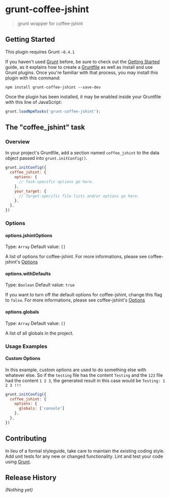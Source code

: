 # grunt-coffee-jshint

> grunt wrapper for coffee-jshint

## Getting Started
This plugin requires Grunt `~0.4.1`

If you haven't used [Grunt](http://gruntjs.com/) before, be sure to check out the [Getting Started](http://gruntjs.com/getting-started) guide, as it explains how to create a [Gruntfile](http://gruntjs.com/sample-gruntfile) as well as install and use Grunt plugins. Once you're familiar with that process, you may install this plugin with this command:

```shell
npm install grunt-coffee-jshint --save-dev
```

Once the plugin has been installed, it may be enabled inside your Gruntfile with this line of JavaScript:

```js
grunt.loadNpmTasks('grunt-coffee-jshint');
```

## The "coffee_jshint" task

### Overview
In your project's Gruntfile, add a section named `coffee_jshint` to the data object passed into `grunt.initConfig()`.

```js
grunt.initConfig({
  coffee_jshint: {
    options: {
      // Task-specific options go here.
    },
    your_target: {
      // Target-specific file lists and/or options go here.
    },
  },
})
```

### Options

#### options.jshintOptions
Type: `Array`
Default value: `[]`

A list of options for coffee-jshint.
For more informations, please see coffee-jshint's [Options](https://github.com/Clever/coffee-jshint#options)

#### options.withDefaults
Type: `Boolean`
Default value: `true`

If you want to turn off the default options for coffee-jshint, change this flag to `false`.
For more informations, please see coffee-jshint's [Options](https://github.com/Clever/coffee-jshint#options)

#### options.globals
Type: `Array`
Default value: `[]`

A list of all globals in the project.

### Usage Examples

#### Custom Options
In this example, custom options are used to do something else with whatever else. So if the `testing` file has the content `Testing` and the `123` file had the content `1 2 3`, the generated result in this case would be `Testing: 1 2 3 !!!`

```js
grunt.initConfig({
  coffee_jshint: {
    options: {
      globals: ['console']
    },
  },
})
```

## Contributing
In lieu of a formal styleguide, take care to maintain the existing coding style. Add unit tests for any new or changed functionality. Lint and test your code using [Grunt](http://gruntjs.com/).

## Release History
_(Nothing yet)_
